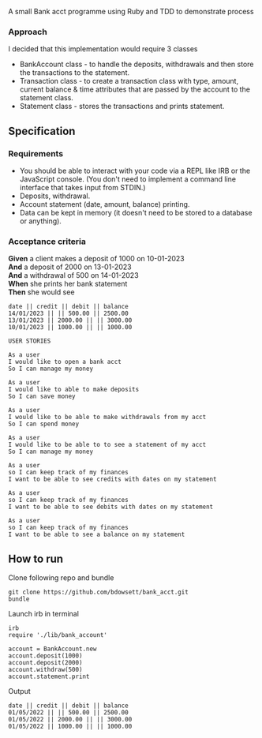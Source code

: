 A small Bank acct programme using Ruby and TDD to demonstrate process

### Approach 
I decided that this implementation would require 3 classes 

* BankAccount class - to handle the deposits, withdrawals and then store the transactions to the statement.
* Transaction class - to create a transaction class with type, amount, current balance & time attributes that are passed by the account to the statement class. 
* Statement class - stores the transactions and prints statement.

## Specification

### Requirements

* You should be able to interact with your code via a REPL like IRB or the JavaScript console.  (You don't need to implement a command line interface that takes input from STDIN.)
* Deposits, withdrawal.
* Account statement (date, amount, balance) printing.
* Data can be kept in memory (it doesn't need to be stored to a database or anything).

### Acceptance criteria

**Given** a client makes a deposit of 1000 on 10-01-2023  
**And** a deposit of 2000 on 13-01-2023  
**And** a withdrawal of 500 on 14-01-2023  
**When** she prints her bank statement  
**Then** she would see

```
date || credit || debit || balance
14/01/2023 || || 500.00 || 2500.00
13/01/2023 || 2000.00 || || 3000.00
10/01/2023 || 1000.00 || || 1000.00
```
```
USER STORIES 

As a user 
I would like to open a bank acct
So I can manage my money

As a user 
I would like to able to make deposits
So I can save money 

As a user 
I would like to be able to make withdrawals from my acct
So I can spend money

As a user 
I would like to be able to to see a statement of my acct
So I can manage my money

As a user 
so I can keep track of my finances 
I want to be able to see credits with dates on my statement

As a user 
so I can keep track of my finances 
I want to be able to see debits with dates on my statement

As a user 
so I can keep track of my finances 
I want to be able to see a balance on my statement
```

## How to run
Clone following repo and bundle 
```
git clone https://github.com/bdowsett/bank_acct.git
bundle

```
Launch irb in terminal

```
irb
require './lib/bank_account'

account = BankAccount.new
account.deposit(1000)
account.deposit(2000)
account.withdraw(500)
account.statement.print

```

Output

```
date || credit || debit || balance
01/05/2022 || || 500.00 || 2500.00
01/05/2022 || 2000.00 || || 3000.00
01/05/2022 || 1000.00 || || 1000.00
```
